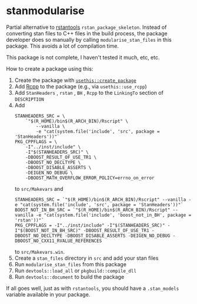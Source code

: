 # stanmodularise

Partial alternative to [rstantools](https://github.com/stan-dev/rstantools/) `rstan_package_skeleton`. Instead of converting stan files to C++ files in the build process, the package developer does so manually by calling `modularise_stan_files` in this package. This avoids a lot of compilation time.

This package is not complete, I haven't tested it much, etc, etc.

How to create a package using this:

1. Create the package with [`usethis::create_package`](https://github.com/r-lib/usethis)
1. Add [Rcpp](https://github.com/RcppCore/Rcpp) to the package (e.g., via `usethis::use_rcpp`)
1. Add `StanHeaders` , `rstan` , `BH` , `Rcpp` to the `LinkingTo` section of `DESCRIPTION`
1. Add
    ```
    STANHEADERS_SRC = \
        `"$(R_HOME)/bin$(R_ARCH_BIN)/Rscript" \
            --vanilla \
            -e "cat(system.file('include', 'src', package = 'StanHeaders'))"`
    PKG_CPPFLAGS = \
        -I"../inst/include" \
        -I"$(STANHEADERS_SRC)" \
        -DBOOST_RESULT_OF_USE_TR1 \
        -DBOOST_NO_DECLTYPE \
        -DBOOST_DISABLE_ASSERTS \
        -DEIGEN_NO_DEBUG \
        -DBOOST_MATH_OVERFLOW_ERROR_POLICY=errno_on_error
    ```
      to `src/Makevars` and
    ```
    STANHEADERS_SRC = `"$(R_HOME)/bin$(R_ARCH_BIN)/Rscript" --vanilla -e "cat(system.file('include', 'src', package = 'StanHeaders'))"`
    BOOST_NOT_IN_BH_SRC = `"$(R_HOME)/bin$(R_ARCH_BIN)/Rscript" --vanilla -e "cat(system.file('include', 'boost_not_in_BH', package = 'rstan'))"`
    PKG_CPPFLAGS = -I"../inst/include" -I"$(STANHEADERS_SRC)" -I"$(BOOST_NOT_IN_BH_SRC)" -DBOOST_RESULT_OF_USE_TR1 -DBOOST_NO_DECLTYPE -DBOOST_DISABLE_ASSERTS -DEIGEN_NO_DEBUG -DBOOST_NO_CXX11_RVALUE_REFERENCES
    ```
      to `src/Makevars.win`.
1. Create a `stan_files` directory in `src` and add your stan files
1. Run `modularise_stan_files` from this package
1. Run `devtools::load_all` or `pkgbuild::compile_dll`
1. Run `devtools::document` to build the package

If all goes well, just as with `rstantools`, you should have a `.stan_models` variable available in your package.
